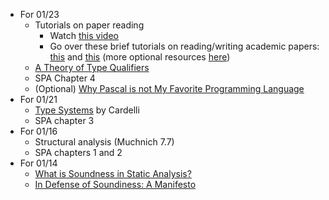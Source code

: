 - For 01/23
  - Tutorials on paper reading
    - Watch [this video](https://www.microsoft.com/en-us/research/video/how-to-write-a-great-research-paper-3/)
    - Go over these brief tutorials on reading/writing academic papers: [this](https://courses.cs.washington.edu/courses/cse561/02sp/reviews.pdf) and [this](http://www.armandofox.com/for-students/advice-for-paper-writing)  (more optional resources [here](https://paulgazzillo.com/links/))
  - [A Theory of Type Qualifiers](https://www.cs.tufts.edu/~jfoster/papers/pldi99.pdf)
  - SPA Chapter 4
  - (Optional) [Why Pascal is not My Favorite Programming Language](https://www.lysator.liu.se/c/bwk-on-pascal.html)
- For 01/21
  - [Type Systems](http://lucacardelli.name/Papers/TypeSystems.pdf) by Cardelli
  - SPA chapter 3
- For 01/16
  - Structural analysis (Muchnich 7.7)
  - SPA chapters 1 and 2
- For 01/14
  - [What is Soundness in Static Analysis?](http://www.pl-enthusiast.net/2017/10/23/what-is-soundness-in-static-analysis/)
  - [In Defense of Soundiness: A Manifesto](http://soundiness.org/documents/InDefense2.pdf)

